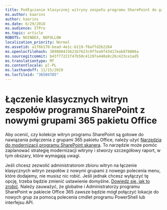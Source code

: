 ```yaml
---
title: Podłączanie klasycznej witryny zespołu programu SharePoint do grupy
ms.author: kaarins
author: kaarins
ms.date: 6/29/2018
ms.audience: ITPro
ms.topic: article
ROBOTS: NOINDEX, NOFOLLOW
localization_priority: Normal
ms.assetid: a1f6b170-bead-4e1c-b119-f6affd2b2264
ms.openlocfilehash: 389880415621b7623c9f7ea9f43417eab878806a
ms.sourcegitcommit: b43f77221f47b50c41197a448a9c26c423ce1ad5
ms.translationtype: MT
ms.contentlocale: pl-PL
ms.lasthandoff: 11/15/2019
ms.locfileid: "36504785"
---
```

# <a name="connect-classic-sharepoint-team-sites-to-new-office-365-groups"></a>Łączenie klasycznych witryn zespołów programu SharePoint z nowymi grupami 365 pakietu Office

Aby ocenić, czy kolekcje witryn programu SharePoint są gotowe do nawiązania połączenia z grupami 365 pakietu Office, należy użyć [Narzędzia do modernizacji programu SharePoint skanera](https://go.microsoft.com/fwlink/?linkid=873066). To narzędzie może pomóc zaplanować strategię modernizacji witryny i stworzy szczegółowy raport, w tym obszary, które wymagają uwagi.
  
Jeśli chcesz zezwolić administratorom zbioru witryn na łączenie klasycznych witryn zespołów z nowymi grupami z nowego polecenia menu, które dodajemy, nie musisz nic robić. Jeśli jednak chcesz wyłączyć tę opcję, trzeba będzie zmienić ustawienie domyślne. [Dowiedz się, jak to zrobić](https://go.microsoft.com/fwlink/?linkid=2004316). Należy zauważyć, że globalne i Administratorzy programu SharePoint w pakiecie Office 365 zawsze będzie mógł połączyć lokacje do nowych grup za pomocą polecenia cmdlet programu PowerShell lub interfejsu API.
  

